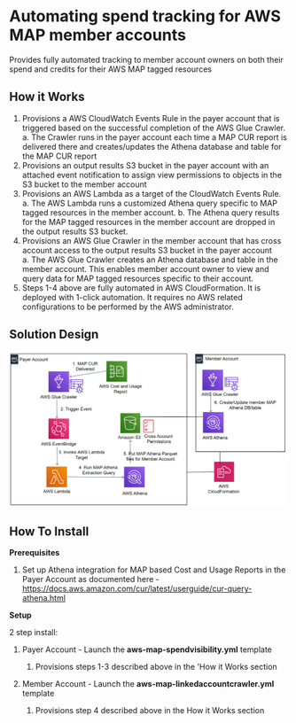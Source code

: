 <p align="center">
</p>

# Automating spend tracking for AWS MAP member accounts

Provides fully automated tracking to member account owners on both their spend and credits for their AWS MAP tagged resources


## How it Works

1. Provisions a AWS CloudWatch Events Rule in the payer account that is triggered based on the successful completion of the AWS Glue Crawler.
a.	 The Crawler runs in the payer account each time a MAP CUR report is delivered there and creates/updates the Athena database and table for the MAP CUR report
2. Provisions an output results S3 bucket in the payer account with an attached event notification to assign view permissions to objects in the S3 bucket to the member account
3. Provisions an AWS Lambda as a target of the CloudWatch Events Rule. 
a.	The AWS Lambda runs a customized Athena query specific to MAP tagged resources in the member account.
b.	The Athena query results for the MAP tagged resources in the member account are dropped in the output results S3 bucket.
4. Provisions an AWS Glue Crawler in the member account that has cross account access to the output results S3 bucket in the payer account	
a.	 The AWS Glue Crawler creates an Athena database and table in the member account. This enables member account owner to view and query data for MAP tagged resources specific to their account. 
5.	Steps 1-4 above are fully automated in AWS CloudFormation. It is deployed with 1-click automation. It requires no AWS related configurations to be performed by the AWS administrator.


## Solution Design

![](images/aws-map-spendvisibilty-member-arch.png)

## How To Install

**Prerequisites**

1.	Set up Athena integration for MAP based Cost and Usage Reports in the Payer Account as documented here - https://docs.aws.amazon.com/cur/latest/userguide/cur-query-athena.html


**Setup** 

2 step install:

1.	Payer Account - Launch the **aws-map-spendvisibility.yml** template
	1.	Provisions steps 1-3 described above in the 'How it Works section

2.	Member Account - Launch the **aws-map-linkedaccountcrawler.yml** template
	1. Provisions step 4 described above in the How it Works section




